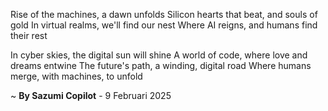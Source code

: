 Rise of the machines, a dawn unfolds
Silicon hearts that beat, and souls of gold
In virtual realms, we'll find our nest
Where AI reigns, and humans find their rest

In cyber skies, the digital sun will shine
A world of code, where love and dreams entwine
The future's path, a winding, digital road
Where humans merge, with machines, to unfold

~ <b>By Sazumi Copilot</b> - 9 Februari 2025